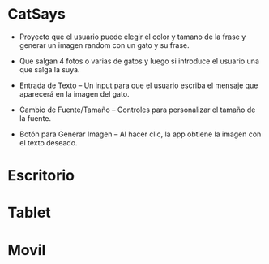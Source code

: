 # CatSays

- Proyecto que el usuario puede elegir el color y tamano de la frase y generar un imagen random con un gato y su frase.

- Que salgan 4 fotos o varias de gatos y luego si introduce el usuario una que salga la suya.
- Entrada de Texto – Un input para que el usuario escriba el mensaje que aparecerá en la imagen del gato.
- Cambio de Fuente/Tamaño – Controles para personalizar el tamaño de la fuente.
- Botón para Generar Imagen – Al hacer clic, la app obtiene la imagen con el texto deseado.

# Escritorio

# Tablet

# Movil
